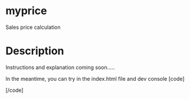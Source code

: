 # myprice
Sales price calculation

# Description
Instructions and explanation coming soon.....

In the meantime, you can try in the index.html file and dev console
[code]

[/code]

